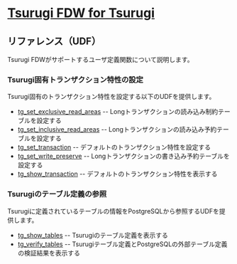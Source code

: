 # [Tsurugi FDW for Tsurugi](./tsurugi_fdw.md)

## リファレンス（UDF）

Tsurugi FDWがサポートするユーザ定義関数について説明します。

### Tsurugi固有トランザクション特性の設定

Tsurugi固有のトランザクション特性を設定する以下のUDFを提供します。

- [tg_set_exclusive_read_areas](udf_reference/tg_set_exclusive_read_areas.md) -- Longトランザクションの読み込み制約テーブルを設定する
- [tg_set_inclusive_read_areas](udf_reference/tg_set_inclusive_read_areas.md) -- Longトランザクションの読み込み予約テーブルを設定する
- [tg_set_transaction](udf_reference/tg_set_transaction.md) -- デフォルトのトランザクション特性を設定する
- [tg_set_write_preserve](udf_reference/tg_set_write_preserve.md) -- Longトランザクションの書き込み予約テーブルを設定する
- [tg_show_transaction](udf_reference/tg_show_transaction.md) -- デフォルトのトランザクション特性を表示する

### Tsurugiのテーブル定義の参照

Tsurugiに定義されているテーブルの情報をPostgreSQLから参照するUDFを提供します。

- [tg_show_tables](udf_reference/tg_show_tables.md) -- Tsurugiのテーブル定義を表示する
- [tg_verify_tables](udf_reference/tg_verify_tables.md) -- Tsurugiテーブル定義とPostgreSQLの外部テーブル定義の検証結果を表示する
